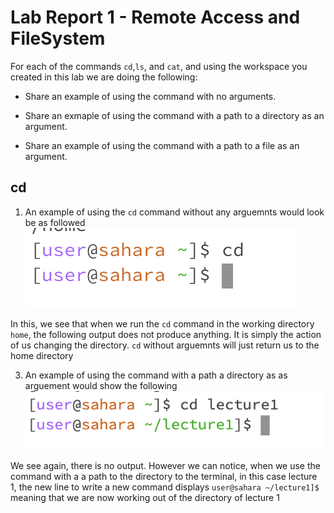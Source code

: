 # Lab Report 1 - Remote Access and FileSystem


For each of the commands `cd`,`ls`, and `cat`, and using the workspace you created in this lab we are doing the following:

* Share an example of using the command with no arguments.

* Share an exmaple of using the command with a path to a directory as an argument.

* Share an example of using the command with a path to a file as an argument.

## cd

1) An example of using the `cd` command without any arguemnts would look be as followed
   ![Image](cd1.png)

In this, we see that when we run the `cd` command in the working directory `home`, the following output does not produce anything. It is simply the action of us changing the directory. `cd` without arguemnts will just return us to the home directory

3) An example of using the command with a path a directory as as arguement would show the following
   ![Image](cd2.png)

We see again, there is no output. However we can notice, when we use the command with a a path to the directory to the terminal, in this case lecture 1, the new line to write a new command displays `user@sahara ~/lecture1]$` meaning that we are now working out of the directory of lecture 1 


